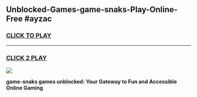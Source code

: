 
## Unblocked-Games-game-snaks-Play-Online-Free #ayzac
<h3>
<a href="https://us.freeplayer.one?title=game-snaks&ref=10M">CLICK TO PLAY</a></h3>
<hr>

<h3>
<a href="https://us.freeplayer.one?title=game-snaks&ref=10M">CLICK 2 PLAY</a>
  
</h3>

<a href="https://us.freeplayer.one?title=game-snaks&ref=10M"><img src="https://clearcache.store/games.png"></a>


**game-snaks games unblocked: Your Gateway to Fun and Accessible Online Gaming**
